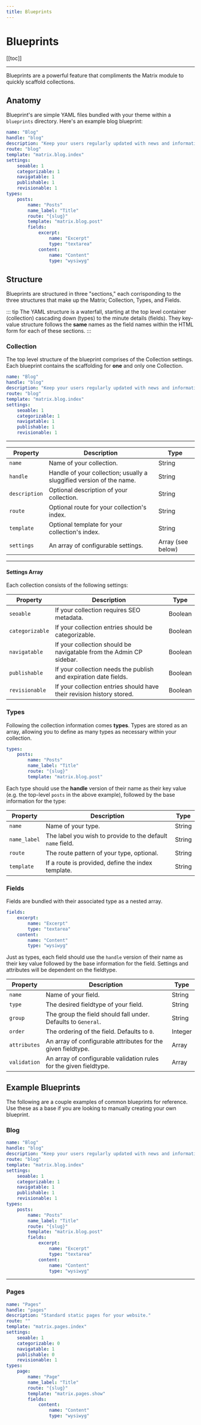 ```yaml
---
title: Blueprints
---
```


# Blueprints

[[toc]]

---

Blueprints are a powerful feature that compliments the Matrix module to quickly scaffold collections.

## Anatomy
Blueprint's are simple YAML files bundled with your theme within a `blueprints` directory. Here's an example blog blueprint:

```yaml
name: "Blog"
handle: "blog"
description: "Keep your users regularly updated with news and information in a more informal and conversational styled format."
route: "blog"
template: "matrix.blog.index"
settings:
    seoable: 1
    categorizable: 1
    navigatable: 1
    publishable: 1
    revisionable: 1
types:
    posts:
        name: "Posts"
        name_label: "Title"
        route: "{slug}"
        template: "matrix.blog.post"
        fields:
            excerpt:
                name: "Excerpt"
                type: "textarea"
            content:
                name: "Content"
                type: "wysiwyg"
```

## Structure
Blueprints are structured in three "sections," each corrisponding to the three structures that make up the Matrix; Collection, Types, and Fields.

::: tip
The YAML structure is a waterfall, starting at the top level container (collection) cascading down (types) to the minute details (fields). They key-value structure follows the **same** names as the field names within the HTML form for each of these sections.
:::

### Collection
The top level structure of the blueprint comprises of the Collection settings. Each blueprint contains the scaffolding for **one** and only one Collection.

```yaml
name: "Blog"
handle: "blog"
description: "Keep your users regularly updated with news and information in a more informal and conversational styled format."
route: "blog"
template: "matrix.blog.index"
settings:
    seoable: 1
    categorizable: 1
    navigatable: 1
    publishable: 1
    revisionable: 1
```

---

| Property | Description | Type |
|----------|-------------|------|
| `name` | Name of your collection. | String |
| `handle` | Handle of your collection; usually a sluggified version of the name. | String |
| `description` | Optional description of your collection. | String |
| `route` | Optional route for your collection's index. | String |
| `template` | Optional template for your collection's index. | String |
| `settings` | An array of configurable settings. | Array (see below) |

---

#### Settings Array
Each collection consists of the following settings:

| Property | Description | Type |
|----------|-------------|------|
| `seoable` | If your collection requires SEO metadata. | Boolean |
| `categorizable` | If your collection entries should be categorizable. | Boolean |
| `navigatable` | If your collection should be navigatable from the Admin CP sidebar. | Boolean |
| `publishable` | If your collection needs the publish and expiration date fields. | Boolean |
| `revisionable` | If your collection entries should have their revision history stored. | Boolean |

### Types

Following the collection information comes **types**. Types are stored as an array, allowing you to define as many types as necessary within your collection.

```yaml
types:
    posts:
        name: "Posts"
        name_label: "Title"
        route: "{slug}"
        template: "matrix.blog.post"
```

Each type should use the **handle** version of their name as their key value (e.g. the top-level `posts` in the above example), followed by the base information for the type:

| Property | Description | Type |
|----------|-------------|------|
| `name` | Name of your type. | String |
| `name_label` | The label you wish to provide to the default `name` field. | String |
| `route` | The route pattern of your type, optional. | String |
| `template` | If a route is provided, define the index template. | String |

### Fields
Fields are bundled with their associated type as a nested array.

```yaml
fields:
    excerpt:
        name: "Excerpt"
        type: "textarea"
    content:
        name: "Content"
        type: "wysiwyg"
```

Just as types, each field should use the `handle` version of their name as their key value followed by the base information for the field. Settings and attributes will be dependent on the fieldtype.

| Property | Description | Type |
|----------|-------------|------|
| `name` | Name of your field. | String |
| `type` | The desired fieldtype of your field. | String |
| `group` | The group the field should fall under. Defaults to `General`. | String |
| `order` | The ordering of the field. Defaults to `0`. | Integer |
| `attributes` | An array of configurable attributes for the given fieldtype. | Array |
| `validation` | An array of configurable validation rules for the given fieldtype. | Array |

## Example Blueprints

The following are a couple examples of common blueprints for reference. Use these as a base if you are looking to manually creating your own blueprint.

### Blog
```yaml
name: "Blog"
handle: "blog"
description: "Keep your users regularly updated with news and information in a more informal and conversational styled format."
route: "blog"
template: "matrix.blog.index"
settings:
    seoable: 1
    categorizable: 1
    navigatable: 1
    publishable: 1
    revisionable: 1
types:
    posts:
        name: "Posts"
        name_label: "Title"
        route: "{slug}"
        template: "matrix.blog.post"
        fields:
            excerpt:
                name: "Excerpt"
                type: "textarea"
            content:
                name: "Content"
                type: "wysiwyg"


```

---

### Pages
```yaml
name: "Pages"
handle: "pages"
description: "Standard static pages for your website."
route: ""
template: "matrix.pages.index"
settings:
    seoable: 1
    categorizable: 0
    navigatable: 1
    publishable: 0
    revisionable: 1
types:
    page:
        name: "Page"
        name_label: "Title"
        route: "{slug}"
        template: "matrix.pages.show"
        fields:
            content:
                name: "Content"
                type: "wysiwyg"
```

